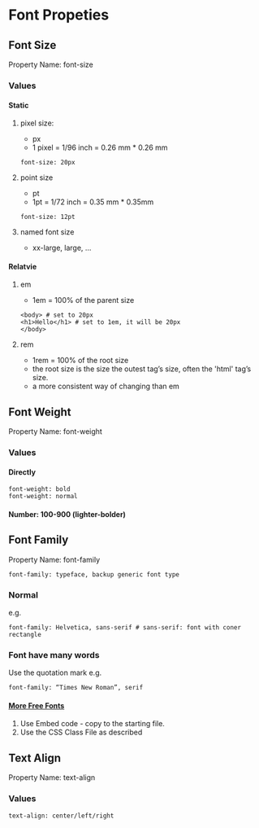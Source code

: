# Font Propeties
## Font Size
Property Name: font-size

### Values
#### Static
1. pixel size:
    - px
    - 1 pixel = 1/96 inch = 0.26 mm * 0.26 mm
    ```
    font-size: 20px
    ```

2. point size
    - pt
    - 1pt = 1/72 inch = 0.35 mm * 0.35mm
    ```
    font-size: 12pt
    ```

3. named font size
    - xx-large, large, …

#### Relatvie
1. em
    - 1em = 100% of the parent size
    ```
    <body> # set to 20px
	<h1>Hello</h1> # set to 1em, it will be 20px
    </body>
    ```

2. rem
    - 1rem = 100% of the root size
    - the root size is the size the outest tag’s size, often the 'html' tag’s size.
    - a more consistent way of changing than em

## Font Weight
Property Name: font-weight

### Values
#### Directly
```
font-weight: bold
font-weight: normal
```

#### Number: 100-900 (lighter-bolder)

## Font Family
Property Name: font-family
```
font-family: typeface, backup generic font type
```

### Normal
e.g.
```
font-family: Helvetica, sans-serif # sans-serif: font with coner rectangle
```


### Font have many words
Use the quotation mark
e.g.
```
font-family: “Times New Roman”, serif
```

#### [More Free Fonts](https://fonts.google.com/)
1. Use Embed code - <link> copy to the starting file.
2. Use the CSS Class File as described

## Text Align
Property Name: text-align
### Values
```
text-align: center/left/right
```